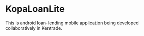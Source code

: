 # KopaLoanLite
This is android loan-lending mobile application being developed collaboratively in Kentrade. 
